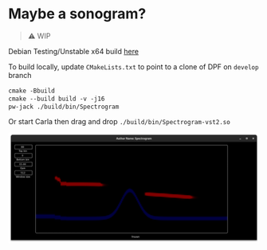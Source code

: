 # Maybe a sonogram?

> ⚠️ WIP

Debian Testing/Unstable x64 build [here](https://point.pointorg.org/s/9bLRwX5p7dGoftY)

To build locally, update `CMakeLists.txt` to point to a clone of DPF on `develop` branch

```shell
cmake -Bbuild
cmake --build build -v -j16
pw-jack ./build/bin/Spectrogram
```

Or start Carla then drag and drop `./build/bin/Spectrogram-vst2.so`


![screenshot.png](screenshot.png)